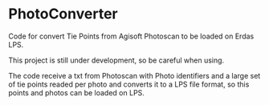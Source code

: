 # PhotoConverter
Code for convert Tie Points from Agisoft Photoscan to be loaded on Erdas LPS.

This project is still under development, so be careful when using.

The code receive a txt from Photoscan with Photo identifiers and a large set of tie points readed per photo and converts it to a LPS file format, so this points and photos can be loaded on LPS.
